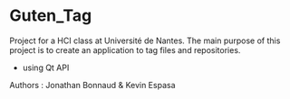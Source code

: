 # Guten_Tag

Project for a HCI class at Université de Nantes.
The main purpose of this project is to create an application to tag files and repositories.
- using Qt API

Authors : Jonathan Bonnaud & Kevin Espasa
